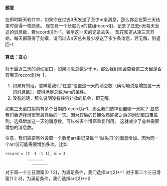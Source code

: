 #### 题意
在即时聊天软件中，如果你在过去3天发送了至少m条消息，那么你会在第三天结束时获得一枚勋章。
现在有一个长度为n的数组record[]，记录了过去n天每天发送的消息数，若record[i]为-1，表示这一天的记录丢失。
现在知道从第三天开始，每天都获得了勋章，请问过去n天总共最少发送了多少条消息，若无解，则返回-1

#### 算法：贪心

对于最近三天的滑动窗口，如果消息总数少于m，那么我们则会查看这三天里是否有哪天record[i]为-1，
1. 如果有的话，意味着我们“任意”设置这一天的消息数（确切地说是增加这一天的消息数），使得满足总数为m的条件。
2. 没有的话，那么说明没有任何补救的机会，即无解。

如果三天窗口期内有多个日期的record为-1，那么我们选择设置哪一天呢？
显然我们会选择滑窗里最靠后的一天。因为较后的日期依然能被之后的滑动窗口覆盖到，选择增加这一天的消息数，可以被多个滑窗重复利用。
这就减少了总共需要增加的消息数。

注意，我们需要另外设置一个数组arr来记录每个“缺失日”的消息增加。因为同一个arr[i]可能需要增加多次。比如
```
record = [2 -1 -1 1], m = 3
          _______
            _______
```
对于第一个三日滑窗[0 1 2]，为满足条件，我们选择arr[2]+=1
对于第二个三日滑窗[1 2 3]，为满足条件，我们选择arr[2]+=2
